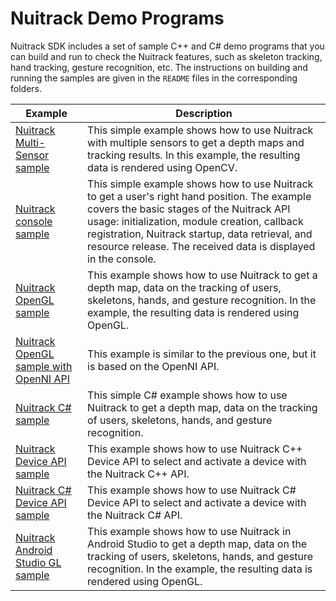 # Nuitrack Demo Programs 

Nuitrack SDK includes a set of sample C++ and C# demo programs that you can build and run to check the Nuitrack features, such as skeleton tracking, hand tracking, gesture recognition, etc. The instructions on building and running the samples are given in the `README` files in the corresponding folders. 

| Example | Description |
| ------- | ----------- |
| [Nuitrack Multi-Sensor sample](/Examples/nuitrack_multisensor_sample) | This simple example shows how to use Nuitrack with multiple sensors to get a depth maps and tracking results. In this example, the resulting data is rendered using OpenCV.|
| [Nuitrack console sample](/Examples/nuitrack_console_sample) | This simple example shows how to use Nuitrack to get a user's right hand position. The example covers the basic stages of the Nuitrack API usage: initialization, module creation, callback registration, Nuitrack startup, data retrieval, and resource release. The received data is displayed in the console. |
| [Nuitrack OpenGL sample](/Examples/nuitrack_gl_sample) | This example shows how to use Nuitrack to get a depth map, data on the tracking of users, skeletons, hands, and gesture recognition. In the example, the resulting data is rendered using OpenGL. |
| [Nuitrack OpenGL sample with OpenNI API](/Examples/nuitrack_ni_gl_sample) | This example is similar to the previous one, but it is based on the OpenNI API. |
| [Nuitrack C# sample](/Examples/nuitrack_csharp_sample) | This simple C# example shows how to use Nuitrack to get a depth map, data on the tracking of users, skeletons, hands, and gesture recognition. |
| [Nuitrack Device API sample](/Examples/nuitrack_device_api_sample) | This example shows how to use Nuitrack С++ Device API to select and activate a device with the Nuitrack C++ API. |
| [Nuitrack C# Device API sample](/Examples/nuitrack_csharp_device_api_sample) | This example shows how to use Nuitrack С# Device API to select and activate a device with the Nuitrack C# API. |
| [Nuitrack Android Studio GL sample](/Examples/nuitrack_android_studio_gl_sample) | This example shows how to use Nuitrack in Android Studio to get a depth map, data on the tracking of users, skeletons, hands, and gesture recognition. In the example, the resulting data is rendered using OpenGL. |

